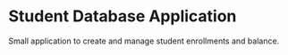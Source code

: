 # Student Database Application

Small application to create and manage student enrollments and balance.
